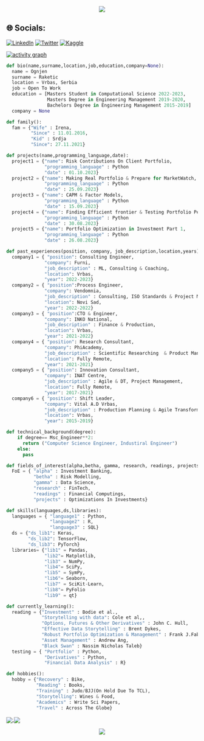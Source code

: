 <p align="center">
  <a href="https://github.com/raketic-ognjenreadme-typing-svg">
    <img src="https://readme-typing-svg.demolab.com/?lines=Ognjen%20is%20here!;Husband;Father%20of%20the%20One;Master%20in%20Engineering^2;Fields%20of%20interest:;Innovations;FinTech;Machine%20Learning;Investment;Programming; Wines&font=Roboto%20Slab%20Code&center=true&width=540&height=55&color=539BF5&vCenter=true&pause=600&size=22" /></a>
</p>

<!-- **Curriculum Vitae**: [cv.pdf]([(https://github.com/raketic-ognjen/Raketic-Ognjen/blob/main/Raketic%20Ognjen%20CV%20-%20Minimalist.pdf)]) -->

## 🌐 Socials:
[![LinkedIn](https://img.shields.io/badge/LinkedIn-%230077B5.svg?logo=linkedin&logoColor=white)](https://linkedin.com/in/https://www.linkedin.com/in/ognjen-raketic/) [![Twitter](https://img.shields.io/badge/Twitter-%231DA1F2.svg?logo=Twitter&logoColor=white)](https://twitter.com/https://twitter.com/Ognjen_MCF) [![Kaggle](https://img.shields.io/badge/Kaggle-%231DA1F2.svg?logo=Kaggle&logoColor=white)](https://www.kaggle.com/ognjenr23)

[![activity graph](https://github-readme-activity-graph.vercel.app/graph?username=raketic-ognjen&theme=github-dark-dimmed&custom_title=Ognjen's%20Activity%20Graph&hide_border=true)](https://github.com/ashutosh00710/github-readme-activity-graph)

```py
def bio(name,surname,location,job,education,company=None):
  name = Ognjen
  surname = Raketic
  location = Vrbas, Serbia
  job = Open To Work
  education = [Masters Student in Computational Science 2022-2023,
               Masters Degree in Engineering Management 2019-2020,
               Bachelors Degree in Engineering Management 2015-2019]
  company = None
```
```py
def family():
  fam = {"Wife" : Irena,
         "Since" : 11.01.2016,
         "Kid" : Srdja
         "Since": 27.11.2021}
```
```py
def projects(name,programming_language,date):
  project1 = {"name": Risk Contributions On Client Portfolio,
              "programming_language" : Python
              "date" : 01.10.2023}
  project2 = {"name": Making Real Portfolio & Prepare for MarketWatch,
              "programming_language" : Python
              "date" : 25.09.2023}
  project3 = {"name": CAPM & Factor Models,
              "programming_language" : Python
              "date" : 15.09.2023}
  project4 = {"name": Finding Efficient frontier & Testing Portfolio Performances,
              "programming_language" : Python
              "date" : 30.08.2023}
  project5 = {"name": Portfolio Optimization in Investment Part 1,
              "programming_language" : Python
              "date" : 26.08.2023}
```
```py
def past_experiences(position, company, job_description,location,years):
  company1 = { "position": Consulting Engineer,
              "company": Furni,
              "job_description" : ML, Consulting & Coaching,
              "location": Vrbas,
              "year": 2022-2023}
  company2 = { "position":Process Engineer,
              "company": Vendomnia,
              "job_description" : Consulting, ISO Standards & Project Management,
              "location": Novi Sad,
              "year": 2022-2022}
  company3 = { "position":CTO & Engineer,
              "company": INKO National,
              "job_description" : Finance & Production,
              "location": Vrbas,
              "year": 2021-2022}
  company4 = { "position": Research Consultant,
              "company": PhiAcademy,
              "job_description" : Scientific Researching  & Product Management,
              "location": Fully Remote,
              "year": 2021-2021}
  company5 = { "position": Innovation Consultant,
              "company": INAT Centre,
              "job_description" : Agile & DT, Project Management,
              "location": Fully Remote,
              "year": 2017-2021}
  company6 = { "position": Shift Leader,
              "company": Vital A.D Vrbas,
              "job_description" : Production Planning & Agile Transformator,
              "location": Vrbas,
              "year": 2015-2019}
```
```py
def technical_background(degree):
    if degree== Msc_Engineer**2:
      return ("Computer Science Engineer, Industiral Engineer")
    else:
      pass
```
```py
def fields_of_interest(alpha,betha, gamma, research, readings, projects):
  FoE = { "alpha" : Investment Banking,
          "betha" : Risk Modelling,
          "gamma" : Data Science,
          "research" : FinTech,
          "readings" : Financial Computings,
          "projects" : Optimizations In Investments}
```
```py
def skills(languages,ds,libraries):
  languages = { "language1" : Python,
                "language2" : R,
                "language3" : SQL}
  ds = {"ds_lib1": Keras,
        "ds_lib2": TensorFlow,
        "ds_lib3": PyTorch}
  libraries= {"lib1" = Pandas,
              "lib2"= Matplotlib,
              "lib3" = NumPy,
              "lib4"= SciPy,
              "lib5" = SymPy,
              "lib6"= Seaborn,
              "lib7" = SciKit-Learn,
              "lib8"= PyFolio
              "lib9" = qt}
```
```py
def currently_learning():
  reading = {"Investment" : Bodie et al.,
             "Storytelling with data": Cole et al,,
             "Options, Futures & Other Derivatives" : John C. Hull,
             "Effective Data Storytelling" : Brent Dykes,
             "Robust Portfolio Optimization & Management" : Frank J.Fabozzi et al.,
             "Asset Management" : Andrew Ang,
             "Black Swan" : Nassim Nicholas Taleb}
  testing = { "Portfolio" : Python,
              "Derivatives" : Python,
              "Financial Data Analysis" : R}
```
```py
def hobbies():
  hobby = {"Recovery" : Bike,
           "Reading" : Books,
           "Training" : Judo/BJJ(On Hold Due To TCL),
           "Storytelling": Wines & Food,
           "Academics" : Write Sci Papers,
           "Travel" : Across The Globe}
```

<p>
<a href="https://github.com/raketic-ognjen/MiniProject2-QuantInvestment">
  <img align="center" src="https://github-readme-stats.vercel.app/api/pin/?username=raketic-ognjen&repo=MiniProject2-QuantInvestment&title_color=ffffff&text_color=c9cacc&icon_color=2bbc8a&bg_color=1d1f21" />
</a>
<a href="https://github.com/raketic-ognjen/Homework1_QuantInvestment">
  <img align="center" src="https://github-readme-stats.vercel.app/api/pin/?username=raketic-ognjen&repo=Homework1_QuantInvestment&title_color=ffffff&text_color=c9cacc&icon_color=2bbc8a&bg_color=1d1f21" />
</a>
  </p>
<p align="center">
  <img src="https://spotify-github-profile.vercel.app/api/view?uid=2v2d5mt10rm2k1ib8l4jv37gm&cover_image=true&&cover_image=true&theme=default&show_offline=false&background_color=121212&interchange=false">
</p>

